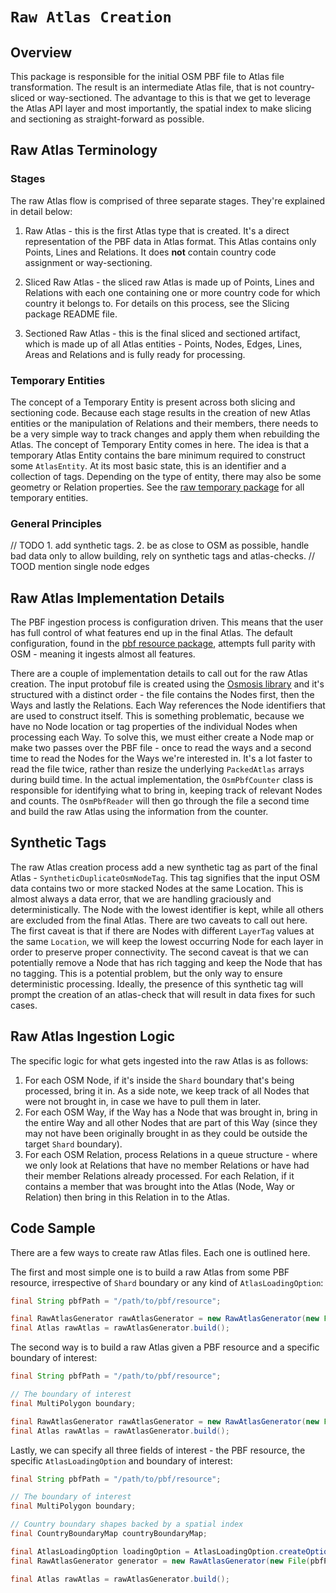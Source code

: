 # `Raw Atlas Creation`

## Overview

This package is responsible for the initial OSM PBF file to Atlas file transformation. The result is an intermediate Atlas file, that is not country-sliced or way-sectioned. The advantage to this is that we get to leverage the Atlas API layer and most importantly, the spatial index to make slicing and sectioning as straight-forward as possible.

## Raw Atlas Terminology

### Stages

The raw Atlas flow is comprised of three separate stages. They're explained in detail below:

1. Raw Atlas - this is the first Atlas type that is created. It's a direct representation of the PBF data in Atlas format. This Atlas contains only Points, Lines and Relations. It does **not** contain country code assignment or way-sectioning. 

2. Sliced Raw Atlas - the sliced raw Atlas is made up of Points, Lines and Relations with each one containing one or more country code for which country it belongs to. For details on this process, see the Slicing package README file.

3. Sectioned Raw Atlas - this is the final sliced and sectioned artifact, which is made up of all Atlas entities - Points, Nodes, Edges, Lines, Areas and Relations and is fully ready for processing.

### Temporary Entities

The concept of a Temporary Entity is present across both slicing and sectioning code. Because each stage results in the creation of new Atlas entities or the manipulation of Relations and their members, there needs to be a very simple way to track changes and apply them when rebuilding the Atlas. The concept of Temporary Entity comes in here. The idea is that a temporary Atlas Entity contains the bare minimum required to construct some `AtlasEntity`. At its most basic state, this is an identifier and a collection of tags. Depending on the type of entity, there may also be some geometry or Relation properties. See the [raw temporary package](https://github.com/osmlab/atlas/tree/dev/src/main/java/org/openstreetmap/atlas/geography/atlas/raw/temporary) for all temporary entities.

### General Principles

// TODO 1. add synthetic tags. 2. be as close to OSM as possible, handle bad data only to allow building, rely on synthetic tags and atlas-checks.
// TOOD mention single node edges

## Raw Atlas Implementation Details

The PBF ingestion process is configuration driven. This means that the user has full control of what features end up in the final Atlas. The default configuration, found in the [pbf resource package](https://github.com/osmlab/atlas/tree/dev/src/main/resources/org/openstreetmap/atlas/geography/atlas/pbf), attempts full parity with OSM - meaning it ingests almost all features.

There are a couple of implementation details to call out for the raw Atlas creation. The input protobuf file is created using the [Osmosis library](https://github.com/openstreetmap/osmosis) and it's structured with a distinct order - the file contains the Nodes first, then the Ways and lastly the Relations. Each Way references the Node identifiers that are used to construct itself. This is something problematic, because we have no Node location or tag properties of the individual Nodes when processing each Way. To solve this, we must either create a Node map or make two passes over the PBF file - once to read the ways and a second time to read the Nodes for the Ways we're interested in. It's a lot faster to read the file twice, rather than resize the underlying `PackedAtlas` arrays during build time. In the actual implementation, the `OsmPbfCounter` class is responsible for identifying what to bring in, keeping track of relevant Nodes and counts. The `OsmPbfReader` will then go through the file a second time and build the raw Atlas using the information from the counter.

## Synthetic Tags

The raw Atlas creation process add a new synthetic tag as part of the final Atlas - `SyntheticDuplicateOsmNodeTag`. This tag signifies that the input OSM data contains two or more stacked Nodes at the same Location. This is almost always a data error, that we are handling graciously and deterministically. The Node with the lowest identifier is kept, while all others are excluded from the final Atlas. There are two caveats to call out here. The first caveat is that if there are Nodes with different `LayerTag` values at the same `Location`, we will keep the lowest occurring Node for each layer in order to preserve proper connectivity. The second caveat is that we can potentially remove a Node that has rich tagging and keep the Node that has no tagging. This is a potential problem, but the only way to ensure deterministic processing. Ideally, the presence of this synthetic tag will prompt the creation of an atlas-check that will result in data fixes for such cases.  

## Raw Atlas Ingestion Logic

The specific logic for what gets ingested into the raw Atlas is as follows:

1. For each OSM Node, if it's inside the `Shard` boundary that's being processed, bring it in. As a side note, we keep track of all Nodes that were not brought in, in case we have to pull them in later. 
2. For each OSM Way, if the Way has a Node that was brought in, bring in the entire Way and all other Nodes that are part of this Way (since they may not have been originally brought in as they could be outside the target `Shard` boundary).
3. For each OSM Relation, process Relations in a queue structure - where we only look at Relations that have no member Relations or have had their member Relations already processed. For each Relation, if it contains a member that was brought into the Atlas (Node, Way or Relation) then bring in this Relation in to the Atlas. 

## Code Sample

There are a few ways to create raw Atlas files. Each one is outlined here. 

The first and most simple one is to build a raw Atlas from some PBF resource, irrespective of `Shard` boundary or any kind of `AtlasLoadingOption`:

```java
final String pbfPath = "/path/to/pbf/resource";

final RawAtlasGenerator rawAtlasGenerator = new RawAtlasGenerator(new File(pbfPath));
final Atlas rawAtlas = rawAtlasGenerator.build();
```

The second way is to build a raw Atlas given a PBF resource and a specific boundary of interest:

```java
final String pbfPath = "/path/to/pbf/resource";

// The boundary of interest
final MultiPolygon boundary;

final RawAtlasGenerator rawAtlasGenerator = new RawAtlasGenerator(new File(pbfPath), boundary);
final Atlas rawAtlas = rawAtlasGenerator.build();
```

Lastly, we can specify all three fields of interest - the PBF resource, the specific `AtlasLoadingOption` and boundary of interest:

```java
final String pbfPath = "/path/to/pbf/resource";

// The boundary of interest
final MultiPolygon boundary;

// Country boundary shapes backed by a spatial index
final CountryBoundaryMap countryBoundaryMap;

final AtlasLoadingOption loadingOption = AtlasLoadingOption.createOptionWithAllEnabled(countryBoundaryMap);
final RawAtlasGenerator generator = new RawAtlasGenerator(new File(pbfPath), loadingOption, boundary);

final Atlas rawAtlas = rawAtlasGenerator.build();
```